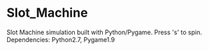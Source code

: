 # Slot_Machine

Slot Machine simulation built with Python/Pygame. Press 's' to spin. Dependencies: Python2.7, Pygame1.9

<html>
<img href="https://goo.gl/photos/MRNPaEtNGuWhzU678">
</html>
